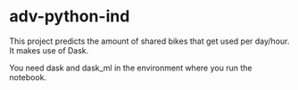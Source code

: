 # adv-python-ind

This project predicts the amount of shared bikes that get used per day/hour.
It makes use of Dask.

You need dask and dask_ml in the environment where you run the notebook.